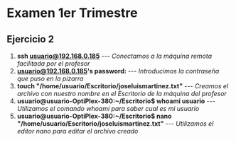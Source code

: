 # Examen 1er Trimestre
## Ejercicio 2

1. **ssh usuario@192.168.0.185** --- *Conectamos a la máquina remota facilitada por el profesor*
2. **usuario@192.168.0.185's password:** --- *Introducimos la contraseña que puso en la pizarra*
3. **touch  "/home/usuario/Escritorio/joseluismartinez.txt"** --- *Creamos el archivo con nuestro nombre en el Escritorio de la máquina del profesor*
4. **usuario@usuario-OptiPlex-380:~/Escritorio$ whoami usuario** --- *Utilizamos el comando whoami para saber cual es mi usuario*
5. **usuario@usuario-OptiPlex-380:~/Escritorio$ nano "/home/usuario/Escritorio/joseluismartinez.txt"** --- *Utilizamos el editor nano para editar el archivo creado*





